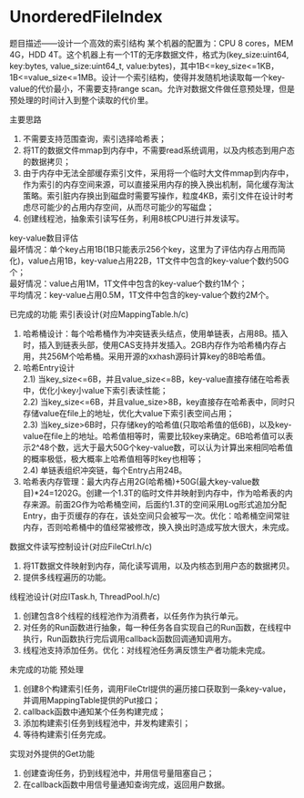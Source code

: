 # UnorderedFileIndex
题目描述——设计一个高效的索引结构
某个机器的配置为：CPU 8 cores，MEM 4G，HDD 4T。这个机器上有一个1T的无序数据文件，格式为(key_size:uint64, key:bytes, value_size:uint64_t, value:bytes)，其中1B<=key_size<=1KB，1B<=value_size<=1MB。设计一个索引结构，使得并发随机地读取每一个key-value的代价最小，不需要支持range scan。允许对数据文件做任意预处理，但是预处理的时间计入到整个读取的代价里。

主要思路
1)	不需要支持范围查询，索引选择哈希表；
2)	将1T的数据文件mmap到内存中，不需要read系统调用，以及内核态到用户态的数据拷贝；
3)	由于内存中无法全部缓存索引文件，采用将一个临时大文件mmap到内存中，作为索引的内存空间来源，可以直接采用内存的换入换出机制，简化缓存淘汰策略。索引脏内存换出到磁盘时需要写操作，粒度4KB，索引文件在设计时考虑尽可能少的占用内存空间，从而尽可能少的写磁盘；
4)	创建线程池，抽象索引读写任务，利用8核CPU进行并发读写。

key-value数目评估<br>
最坏情况：单个key占用1B(1B只能表示256个key，这里为了评估内存占用而简化)，value占用1B，key-value占用22B，1T文件中包含的key-value个数约50G个；<br>
最好情况：value占用1M，1T文件中包含的key-value个数约1M个；<br>
平均情况：key-value占用0.5M，1T文件中包含的key-value个数约2M个。<br>

已完成的功能
索引表设计(对应MappingTable.h/c)
1) 哈希桶设计：每个哈希桶作为冲突链表头结点，使用单链表，占用8B。插入时，插入到链表头部，使用CAS支持并发插入。2GB内存作为哈希桶内存占用，共256M个哈希桶。采用开源的xxhash源码计算key的8B哈希值。
2) 哈希Entry设计<br>
2.1) 当key_size<=6B，并且value_size<=8B，key-value直接存储在哈希表中，优化小key小value下索引表读性能；<br>
2.2) 当key_size<=6B，并且value_size>8B，key直接存在哈希表中，同时只存储value在file上的地址，优化大value下索引表空间占用；<br>
2.3) 当key_size>6B时，只存储key的哈希值(只取哈希值的低6B)，以及key-value在file上的地址。哈希值相等时，需要比较key来确定。6B哈希值可以表示2^48个数，远大于最大50G个key-value数，可以认为计算出来相同哈希值的概率极低，极大概率上哈希值相等时key也相等；<br>
2.4) 单链表组织冲突链，每个Entry占用24B。
3) 哈希表内存管理：最大内存占用2G(哈希桶)+50G(最大key-value数目)*24=1202G。创建一个1.3T的临时文件并映射到内存中，作为哈希表的内存来源。前面2G作为哈希桶空间，后面约1.3T的空间采用Log形式追加分配Entry，由于页缓存的存在，该处空间只会被写一次。优化：哈希桶空间常驻内存，否则哈希桶中的值经常被修改，换入换出时造成写放大很大，未完成。

数据文件读写控制设计(对应FileCtrl.h/c)<br>
1) 将1T数据文件映射到内存，简化读写调用，以及内核态到用户态的数据拷贝。<br>
2) 提供多线程遍历的功能。<br>

线程池设计(对应ITask.h, ThreadPool.h/c)<br>
1) 创建包含8个线程的线程池作为消费者，以任务作为执行单元。<br>
2) 对任务的Run函数进行抽象，每一种任务各自实现自己的Run函数，在线程中执行，Run函数执行完后调用callback函数回调通知调用方。<br>
3) 线程池支持添加任务。优化：对线程池任务满反馈生产者功能未完成。<br>

未完成的功能
预处理<br>
1) 创建8个构建索引任务，调用FileCtrl提供的遍历接口获取到一条key-value，并调用MappingTable提供的Put接口；<br>
2) callback函数中通知某个任务构建完成；<br>
3) 添加构建索引任务到线程池中，并发构建索引；<br>
4) 等待构建索引任务完成。<br>

实现对外提供的Get功能<br>
1) 创建查询任务，扔到线程池中，并用信号量阻塞自己；
2) 在callback函数中用信号量通知查询完成，返回用户数据。
